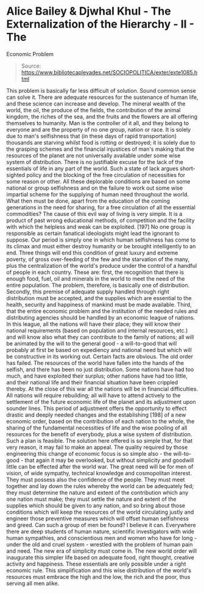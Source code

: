 # Alice Bailey & Djwhal Khul - The Externalization of the Hierarchy - II - The
Economic Problem

> Source: https://www.bibliotecapleyades.net/SOCIOPOLITICA/exter/exte1085.html

This problem is basically far less difficult of solution. Sound common sense can solve it. There are adequate resources for the sustenance of human life, and these science can increase and develop. The mineral wealth of the world, the oil, the produce of the fields, the contribution of the animal kingdom, the riches of the sea, and the fruits and the flowers are all offering themselves to humanity. Man is the controller of it all, and they belong to everyone and are the property of no one group, nation or race. It is solely due to man's selfishness that (in these days of rapid transportation) thousands are starving whilst food is rotting or destroyed; it is solely due to the grasping schemes and the financial injustices of man's making that the resources of the planet are not universally available under some wise system of distribution. There is no justifiable excuse for the lack of the essentials of life in any part of the world. Such a state of lack argues short-sighted policy and the blocking of the free circulation of necessities for some reason or other. All these deplorable conditions are based on some national or group selfishness and on the failure to work out some wise impartial scheme for the supplying of human need throughout the world.
What then must be done, apart from the education of the coming generations in the need for sharing, for a free circulation of all the essential commodities? The cause of this evil way of living is very simple. It is a product of past wrong educational methods, of competition and the facility with which the helpless and weak can be exploited. [197] No one group is responsible as certain fanatical ideologists might lead the ignorant to suppose. Our period is simply one in which human selfishness has come to its climax and must either destroy humanity or be brought intelligently to an end.
Three things will end this condition of great luxury and extreme poverty, of gross over-feeding of the few and the starvation of the many, plus the centralization of the world's produce under the control of a handful of people in each country. These are: first, the recognition that there is enough food, fuel, oil and minerals in the world to meet the need of the entire population. The problem, therefore, is basically one of distribution. Secondly, this premise of adequate supply handled through right distribution must be accepted, and the supplies which are essential to the health, security and happiness of mankind must be made available. Third, that the entire economic problem and the institution of the needed rules and distributing agencies should be handled by an economic league of nations. In this league, all the nations will have their place; they will know their national requirements (based on population and internal resources, etc.) and will know also what they can contribute to the family of nations; all will be animated by the will to the general good - a will-to-good that will probably at first be based on expediency and national need but which will be constructive in its working out.
Certain facts are obvious. The old order has failed. The resources of the world have fallen into the hands of the selfish, and there has been no just distribution. Some nations have had too much, and have exploited their surplus; other nations have had too little, and their national life and their financial situation have been crippled thereby. At the close of this war all the nations will be in financial difficulties. All nations will require rebuilding; all will have to attend actively to the settlement of the future economic life of the planet and its adjustment upon sounder lines.
This period of adjustment offers the opportunity to effect drastic and deeply needed changes and the establishing [198] of a new economic order, based on the contribution of each nation to the whole, the sharing of the fundamental necessities of life and the wise pooling of all resources for the benefit of everybody, plus a wise system of distribution. Such a plan is feasible.
The solution here offered is so simple that, for that very reason, it may fail to make an appeal. The quality required by those engineering this change of economic focus is so simple also - the will-to-good - that again it may be overlooked, but without simplicity and goodwill little can be effected after the world war. The great need will be for men of vision, of wide sympathy, technical knowledge and cosmopolitan interest. They must possess also the confidence of the people. They must meet together and lay down the rules whereby the world can be adequately fed; they must determine the nature and extent of the contribution which any one nation must make; they must settle the nature and extent of the supplies which should be given to any nation, and so bring about those conditions which will keep the resources of the world circulating justly and engineer those preventive measures which will offset human selfishness and greed.
Can such a group of men be found? I believe it can. Everywhere there are deep students of human nature, scientific investigators with wide human sympathies, and conscientious men and women who have for long - under the old and cruel system - wrestled with the problem of human pain and need.
The new era of simplicity must come in. The new world order will inaugurate this simpler life based on adequate food, right thought, creative activity and happiness. These essentials are only possible under a right economic rule. This simplification and this wise distribution of the world's resources must embrace the high and the low, the rich and the poor, thus serving all men alike.
